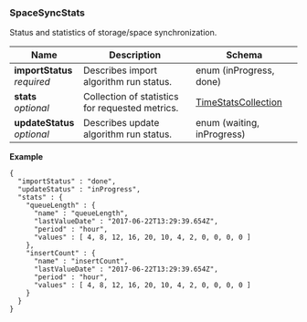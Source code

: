 
<a name="spacesyncstats"></a>
### SpaceSyncStats
Status and statistics of storage/space synchronization.


|Name|Description|Schema|
|---|---|---|
|**importStatus**  <br>*required*|Describes import algorithm run status.|enum (inProgress, done)|
|**stats**  <br>*optional*|Collection of statistics for requested metrics.|[TimeStatsCollection](TimeStatsCollection.md#timestatscollection)|
|**updateStatus**  <br>*optional*|Describes update algorithm run status.|enum (waiting, inProgress)|

**Example**
```
{
  "importStatus" : "done",
  "updateStatus" : "inProgress",
  "stats" : {
    "queueLength" : {
      "name" : "queueLength",
      "lastValueDate" : "2017-06-22T13:29:39.654Z",
      "period" : "hour",
      "values" : [ 4, 8, 12, 16, 20, 10, 4, 2, 0, 0, 0, 0 ]
    },
    "insertCount" : {
      "name" : "insertCount",
      "lastValueDate" : "2017-06-22T13:29:39.654Z",
      "period" : "hour",
      "values" : [ 4, 8, 12, 16, 20, 10, 4, 2, 0, 0, 0, 0 ]
    }
  }
}
```



